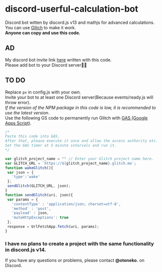 # discord-userful-calculation-bot
Discord bot witten by discord.js v13 and mathjs for advanced calculations. You can use [Glitch](https://glitch.com/) to make it work.<br>
**Anyone can copy and use this code.**
## AD
My discord bot invite link [here](https://discord.com/api/oauth2/authorize?client_id=1108178870429036686&permissions=412384488512&scope=bot) written with this code.<br>
Please add bot to your Discord server🙏🙏
## TO DO
Replace `px` in config.js with your own.<br>
Invite your bot to at least one Discord server(Because events/ready.js will throw error).<br>
_If the version of the NPM package in this code is low, it is recommended to use the latest version._<br>
Use the following GS code to permanently run Glitch with [GAS (Google Apps Script)](https://script.google.com/).
```js
/*
Paste this code into GAS.
After that, please execute it once and allow the access authority etc.
Set the GAS timer at 5 minute intervals and run it.
*/

var glitch_project_name = "" // Enter your Glitch project name here.
var GLITCH_URL = `https://${glitch_project_name}.glitch.me`;
function wakeGlitch(){
 var json = {
   'type':'wake'
 };
 sendGlitch(GLITCH_URL, json);
}
function sendGlitch(uri, json){
 var params = {
   'contentType' : 'application/json; charset=utf-8',
   'method' : 'post',
   'payload' : json,
   'muteHttpExceptions': true
 };
 response = UrlFetchApp.fetch(uri, params);
}

```
### I have no plans to create a project with the same functionality in discord.js v14.
If you have any questions or problems, please contact **@otoneko.** on Discord.
